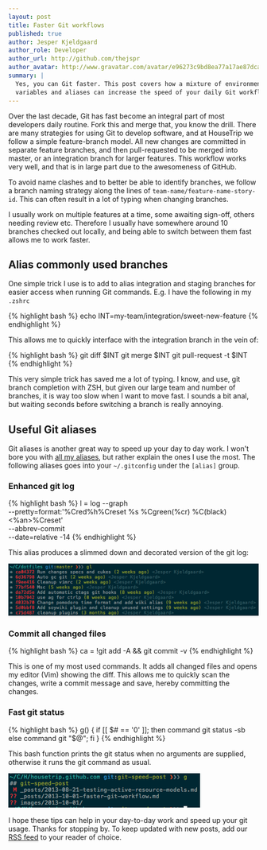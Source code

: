 ```yaml
---
layout: post
title: Faster Git workflows
published: true
author: Jesper Kjeldgaard
author_role: Developer
author_url: http://github.com/thejspr
author_avatar: http://www.gravatar.com/avatar/e96273c9bd8ea77a17ae87dca4c0de4c
summary: |
  Yes, you can Git faster. This post covers how a mixture of environment
  variables and aliases can increase the speed of your daily Git workflows.
---
```


Over the last decade, Git has fast become an integral part of most developers
daily routine. Fork this and merge that, you know the drill. There are many
strategies for using Git to develop software, and at HouseTrip we follow a simple
feature-branch model. All new changes are committed in separate feature
branches, and then pull-requested to be merged into master, or an integration
branch for larger features. This workflow works very well, and that is in large
part due to the awesomeness of GitHub.

To avoid name clashes and to better be able to identify branches, we follow a
branch naming strategy along the lines of `team-name/feature-name-story-id`.
This can often result in a lot of typing when changing branches.

I usually work on multiple features at a time, some awaiting sign-off, others
needing review etc. Therefore I usually have somewhere around 10 branches
checked out locally, and being able to switch between them fast allows me to
work faster.

## Alias commonly used branches

One simple trick I use is to add to alias integration and staging branches for
easier access when running Git commands. E.g. I have the following in my `.zshrc`


{% highlight bash %}
echo INT=my-team/integration/sweet-new-feature
{% endhighlight %}

This allows me to quickly interface with the integration branch in the vein of:

{% highlight bash %}
git diff $INT
git merge $INT
git pull-request -t $INT
{% endhighlight %}

This very simple trick has saved me a lot of typing. I know, and use, git branch
completion with ZSH, but given our large team and number of branches, it is way
too slow when I want to move fast. I sounds a bit anal, but waiting seconds
before switching a branch is really annoying.

## Useful Git aliases

Git aliases is another great way to speed up your day to day work. I won't bore
you with [all my aliases](https://github.com/thejspr/dotfiles/blob/master/gitconfig),
but rather explain the ones I use the most. The following aliases goes into your
`~/.gitconfig` under the `[alias]` group.

### Enhanced git log

{% highlight bash %}
l = log --graph \
        --pretty=format:'%Cred%h%Creset %s %Cgreen(%cr) %C(black)<%an>%Creset' \
        --abbrev-commit \
        --date=relative -14
{% endhighlight %}

This alias produces a slimmed down and decorated version of the git log:

<img src="/images/2013-10-01/git-log.png" class="centered" title="Enhanced Git log" alt="Enhanced Git log"/>

### Commit all changed files

{% highlight bash %}
ca = !git add -A && git commit -v
{% endhighlight %}

This is one of my most used commands. It adds all changed files and opens my
editor (Vim) showing the diff. This allows me to quickly scan the changes, write
a commit message and save, hereby committing the changes.

### Fast git status

{% highlight bash %}
g() {
  if [[ $# == '0' ]]; then
    command git status -sb
  else
    command git "$@";
  fi
}
{% endhighlight %}

This bash function prints the git status when no arguments are supplied,
otherwise it runs the git command as usual.

<img src="/images/2013-10-01/git-status.png" class="centered" title="Git status alias" alt="Git status alias"/>

I hope these tips can help in your day-to-day work and speed up your git usage.
Thanks for stopping by. To keep updated with new posts, add our [RSS feed](/feed.xml)
to your reader of choice.

